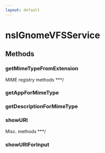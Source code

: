 ```yaml
---
layout: default
---
```


# nsIGnomeVFSService #

## Methods ##

### getMimeTypeFromExtension ###
MIME registry methods ***/

### getAppForMimeType ###

### getDescriptionForMimeType ###

### showURI ###
Misc. methods ***/

### showURIForInput ###
